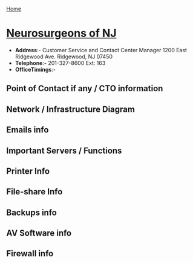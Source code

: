 [Home](README.md)

# [Neurosurgeons of NJ](NeurosurgeonsOfNewJersey.com)

- **Address**:- Customer Service and Contact Center Manager
1200 East Ridgewood Ave. Ridgewood, NJ 07450
- **Telephone**:- 201-327-8600 Ext: 163
- **OfficeTimings**:-

## Point of Contact if any / CTO information


## Network / Infrastructure Diagram


## Emails info


## Important Servers / Functions


## Printer Info


## File-share Info


## Backups info


## AV Software info


## Firewall info